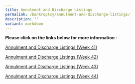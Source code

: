 ```yaml
---
title: Annulment and Discharge Listings
permalink: /bankruptcy/annulment-and-discharge-listings/
description: ""
variant: markdown
---
```

**Please click on the links below for more information**&nbsp;:<br>


[Annulment and Discharge Listings (Week 41)](/files/(121023)annulmentanddischargelistings(week41).pdf)<br>

[Annulment and Discharge Listings (Week 42)](/files/(20oct23)dischargeannulmentlistingtemplate(week42).pdf)<br>

[Annulment and Discharge Listings (Week 43)](/files/(271023)annulmentanddischargelistings(week43).pdf)<br>

[Annulment and Discharge Listings (Week 44)](/files/(031123)annulmentanddischargelistings(week44).pdf)